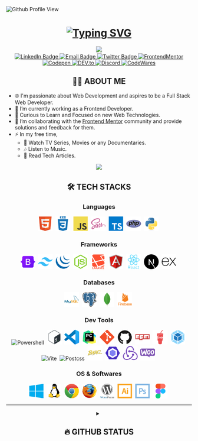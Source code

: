 <img src="https://komarev.com/ghpvc/?username=kanishkasubash&style=for-the-badge&color=blue" alt="Github Profile View"/>

<h1 align="center">
  <a href="https://git.io/typing-svg"><img src="https://readme-typing-svg.demolab.com?font=Roboto&weight=600&size=28&pause=1000&center=true&vCenter=true&width=550&lines=Hello%2C+%F0%9F%91%8B+I'm+Kanishka+Subash+Priyashantha;Welcome!+to+my+Github+Repo." alt="Typing SVG" /></a>
</h1>
<div id="header" align="center">  
  <img src="https://media.giphy.com/media/v1.Y2lkPTc5MGI3NjExZ2w2ZGE0NXY0YXRrOGliYW0wbGVlaHJ4OGt1dTA3Mmp1cjhmdHk3bSZlcD12MV9pbnRlcm5hbF9naWZfYnlfaWQmY3Q9Zw/qgQUggAC3Pfv687qPC/giphy.gif"/>
</div>

<div id="contacts" align="center">
  <a href="https://www.linkedin.com/in/kanishkasubash" target="_blank">
    <img src="https://img.shields.io/badge/LinkedIn-blue?style=for-the-badge&logo=linkedin&logoColor=white" alt="LinkedIn Badge"/>
  </a>
  <a href="mailto:kanishkasubash@gmail.com" target="_blank">
    <img src="https://img.shields.io/badge/Email-D14836?style=for-the-badge&logo=gmail&logoColor=white" alt="Email Badge"/>
  </a>
  <a href="https://twitter.com/kanishkasubash" target="_blank">
    <img src="https://img.shields.io/badge/Twitter-00acee?style=for-the-badge&logo=twitter&logoColor=white" alt="Twitter Badge"/>
  </a>  
  <a href="https://www.frontendmentor.io/profile/kanishkasubash" target="_blank">
    <img src="https://img.shields.io/badge/FrontendMentor-333?style=for-the-badge&logo=frontendmentor&logoColor=white" alt="FrontendMentor"> 
  </a>
  <a href="https://codepen.io/kanishkasubash" target="_blank">
    <img src="https://img.shields.io/badge/Codepen-333?style=for-the-badge&logo=codepen&logoColor=white" alt="Codepen"> 
  </a>
  <a href="https://dev.to/kanishkasubash" target="_blank">
    <img src="https://img.shields.io/badge/DEV.to-333?style=for-the-badge&logo=dev.to&logoColor=white" alt="DEV.to"/>
  </a>
  <a href="https://discord.com/channels/@kmkanishka" target="_blank">
    <img src="https://img.shields.io/badge/Discord-7289da?style=for-the-badge&logo=discord&logoColor=white" alt="Discord"> 
  </a>  
  <a href="https://www.codewars.com/users/kanishkasubash" target="_blank">
    <img src="https://www.codewars.com/users/kanishkasubash/badges/large" alt="CodeWares"> 
  </a>  
</div>

<h2 align="center">🧑‍💻 ABOUT ME</h2>

- 🌐 I'm passionate about Web Development and aspires to be a Full Stack Web Developer.
- 🔭 I’m currently working as a Frontend Developer.
- 🌱 Curious to Learn and Focused on new Web Technologies.
- 👯 I’m collaborating with the [Frontend Mentor](https://www.frontendmentor.io/profile/kanishkasubash) community and provide solutions and feedback for them.
- ⚡ In my free time,
  - 🎥 Watch TV Series, Movies or any Documentaries. 
  - 🎶 Listen to Music.
  - 📰 Read Tech Articles.

<div align="center">
  <img src="https://quotes-github-readme.vercel.app/api?type=horizontal&theme=merko"  />
</div> 

<h2 align="center">🛠️ TECH STACKS</h2>

<h3 align="center">Languages</h3>
<div align="center">
  <img src="https://github.com/devicons/devicon/blob/master/icons/html5/html5-original.svg" title="HTML5" alt="HTML" width="40" height="40"/>&nbsp;
  <img src="https://github.com/devicons/devicon/blob/master/icons/css3/css3-plain-wordmark.svg"  title="CSS3" alt="CSS" width="40" height="40"/>&nbsp;
  <img src="https://github.com/devicons/devicon/blob/master/icons/javascript/javascript-original.svg" title="JavaScript" alt="JavaScript" width="40" height="40"/>&nbsp;
  <img src="https://github.com/devicons/devicon/blob/master/icons/sass/sass-original.svg" title="SCSS" alt="SCSS" width="40" height="40"/>&nbsp;
  <img src="https://github.com/devicons/devicon/blob/master/icons/typescript/typescript-original.svg" title="TypeScript" alt="TypeScript" width="40" height="40"/>&nbsp;
  <img src="https://github.com/devicons/devicon/blob/master/icons/php/php-original.svg" title="PHP" alt="PHP" width="40" height="40"/>&nbsp;
  <img src="https://github.com/devicons/devicon/blob/master/icons/python/python-original.svg" title="Python" alt="python" width="40" height="40"/>&nbsp;
</div>

<h3 align="center">Frameworks</h3>
<div align="center">
  <img src="https://github.com/devicons/devicon/blob/master/icons/bootstrap/bootstrap-original.svg" title="Bootstrap" alt="Bootstrap" width="40" height="40"/>&nbsp;
  <img src="https://github.com/devicons/devicon/blob/master/icons/tailwindcss/tailwindcss-plain.svg" title="TailwindCSS" alt="TailwindCSS" width="40" height="40"/>&nbsp;
  <img src="https://github.com/devicons/devicon/blob/master/icons/jquery/jquery-original.svg" title="JQuery" alt="JQuery" width="40" height="40"/>&nbsp;
  <img src="https://github.com/devicons/devicon/blob/master/icons/nodejs/nodejs-original.svg" title="NodeJS" alt="NodeJS" width="40" height="40"/>&nbsp;
  <img src="https://github.com/devicons/devicon/blob/master/icons/laravel/laravel-plain-wordmark.svg" title="Laravel" alt="Laravel" width="40" height="40"/>&nbsp;
  <img src="https://github.com/devicons/devicon/blob/master/icons/angularjs/angularjs-original.svg" title="AngularJs" alt="AngularJs" width="40" height="40"/>&nbsp;
  <img src="https://github.com/devicons/devicon/blob/master/icons/react/react-original-wordmark.svg" title="React" alt="React" width="40" height="40"/>&nbsp; 
  <img src="https://github.com/devicons/devicon/blob/master/icons/nextjs/nextjs-original.svg" title="NextJs" alt="NextJs" width="40" height="40"/>&nbsp;  
  <img src="https://github.com/devicons/devicon/blob/master/icons/express/express-original.svg" title="ExpressJs" alt="ExpressJs" width="40" height="40"/>&nbsp;
</div>

<h3 align="center">Databases</h3>
<div align="center">
  <img src="https://github.com/devicons/devicon/blob/master/icons/mysql/mysql-original-wordmark.svg" title="MySQL"  alt="MySQL" width="40" height="40"/>&nbsp;
  <img src="https://github.com/devicons/devicon/blob/master/icons/postgresql/postgresql-original.svg" title="PostgreSQL"  alt="PostgreSQL" width="40" height="40"/>&nbsp;
  <img src="https://github.com/devicons/devicon/blob/master/icons/mongodb/mongodb-original.svg" title="MongoDB"  alt="MongoDB" width="40" height="40"/>&nbsp;
  <img src="https://github.com/devicons/devicon/blob/master/icons/firebase/firebase-plain-wordmark.svg" title="Firebase" alt="Firebase" width="40" height="40"/>&nbsp;
</div>

<h3 align="center">Dev Tools</h3>
<div align="center">
  <img src="https://img.shields.io/badge/Powershell-blue?style=for-the-badge&logo=powershell&logoColor=white" title="Powershell" alt="Powershell" width="120" height="40"/>&nbsp;
  <img src="https://github.com/devicons/devicon/blob/master/icons/bash/bash-original.svg" title="bash" alt="bash" width="40" height="40"/>&nbsp;
  <img src="https://github.com/devicons/devicon/blob/master/icons/vscode/vscode-original.svg" title="Vscode" alt="Vscode" width="40" height="40"/>&nbsp;
  <img src="https://github.com/devicons/devicon/blob/master/icons/pycharm/pycharm-original.svg" title="Pycharm" alt="Pycharm" width="40" height="40"/>&nbsp;
  <img src="https://github.com/devicons/devicon/blob/master/icons/git/git-original.svg" title="Git" alt="Git" width="40" height="40"/>&nbsp;
  <img src="https://github.com/devicons/devicon/blob/master/icons/github/github-original.svg" title="Github" alt="Github" width="40" height="40"/>&nbsp;
  <img src="https://github.com/devicons/devicon/blob/master/icons/npm/npm-original-wordmark.svg" title="npm" alt="npm" width="40" height="40"/>&nbsp;
  <img src="https://github.com/devicons/devicon/blob/master/icons/gulp/gulp-plain.svg" title="GulpJs" alt="GulpJs" width="40" height="40"/>&nbsp;
  <img src="https://github.com/devicons/devicon/blob/master/icons/webpack/webpack-original.svg" title="Webpack" alt="Webpack" width="40" height="40"/>&nbsp;
  <img src="https://camo.githubusercontent.com/c1ee3046774b3a0f6165dbe7f4e8a323f583f21e48d60a4dba8edb49fc2463bc/68747470733a2f2f696d672e736869656c64732e696f2f62616467652f566974652d4237334246453f7374796c653d666f722d7468652d6261646765266c6f676f3d76697465266c6f676f436f6c6f723d464644363245" title="Vite" alt="Vite" width="80" height="40"/>&nbsp;
  <img src="https://camo.githubusercontent.com/99ebe03de0a446586ff3a3cdc845580cee24f629b1ae3dd6d3bc30b0474fffa1/68747470733a2f2f696d672e736869656c64732e696f2f62616467652f706f73746373732d2532333230323332612e7376673f7374796c653d666f722d7468652d6261646765266c6f676f3d706f7374637373266c6f676f436f6c6f723d444433413041" title="Postcss" alt="Postcss" width="100" height="40"/>&nbsp;
  <img src="https://github.com/devicons/devicon/blob/master/icons/babel/babel-original.svg" title="Babel" alt="Babel" width="40" height="40"/>&nbsp;
  <img src="https://github.com/devicons/devicon/blob/master/icons/eslint/eslint-original.svg" title="Eslint" alt="Eslint" width="40" height="40"/>&nbsp;
  <img src="https://github.com/devicons/devicon/blob/master/icons/redux/redux-original.svg" title="Redux" alt="Redux" width="40" height="40"/>&nbsp;
  <img src="https://github.com/devicons/devicon/blob/master/icons/woocommerce/woocommerce-original.svg" title="woocommerce" alt="woocommerce" width="40" height="40"/>&nbsp;
</div>

<h3 align="center">OS & Softwares</h3>
<div align="center">
  <img src="https://github.com/devicons/devicon/blob/master/icons/windows8/windows8-original.svg" title="windows" alt="windows" width="40" height="40"/>&nbsp;
  <img src="https://github.com/devicons/devicon/blob/master/icons/linux/linux-original.svg" title="linux" alt="linux" width="40" height="40"/>&nbsp;
  <img src="https://github.com/devicons/devicon/blob/master/icons/chrome/chrome-original.svg" title="chrome" alt="chrome" width="40" height="40"/>&nbsp;
  <img src="https://github.com/devicons/devicon/blob/master/icons/firefox/firefox-original.svg" title="firefox" alt="firefox" width="40" height="40"/>&nbsp;
  <img src="https://github.com/devicons/devicon/blob/master/icons/wordpress/wordpress-original.svg" title="wordpress" alt="wordpress" width="40" height="40"/>&nbsp;
  <img src="https://github.com/devicons/devicon/blob/master/icons/illustrator/illustrator-line.svg" title="illustrator" alt="illustrator" width="40" height="40"/>&nbsp;
  <img src="https://github.com/devicons/devicon/blob/master/icons/photoshop/photoshop-line.svg" title="photoshop" alt="photoshop" width="40" height="40"/>&nbsp;
  <img src="https://github.com/devicons/devicon/blob/master/icons/figma/figma-original.svg" title="figma" alt="figma" width="40" height="40"/>&nbsp;
</div>

<div align="center">
  <hr>
  <details><summary><h2>🔥 GITHUB STATUS</h2></summary>
    <div align="center">
      <img src="http://github-readme-streak-stats.herokuapp.com?user=kanishkasubash&theme=dark" />
      <br>
      <img src="https://github-readme-stats.vercel.app/api?username=kanishkasubash&show_icons=true&theme=radical" height="200"/> <img src="https://github-readme-stats.vercel.app/api/top-langs/?username=kanishkasubash&layout=compact&theme=dark" height="200"/>
      <br>
      <img src="https://github-profile-trophy.vercel.app/?username=kanishkasubash&theme=discord&no-frame=false&no-bg=false&margin-w=4"/> 
    </div>   
  </details>
</div>
